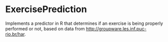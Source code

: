 # ExercisePrediction
Implements a predictor in R that determines if an exercise is being properly performed or not, based on data from http://groupware.les.inf.puc-rio.br/har.
